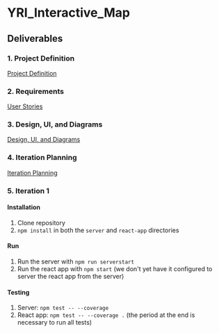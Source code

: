 # YRI_Interactive_Map

## Deliverables

### 1. Project Definition
[Project Definition](https://docs.google.com/document/d/1FLax-pr7GdpdMlqwjYDWzTulVUYG935VBeKSpx3qM6k/edit?usp=sharing)

### 2. Requirements
[User Stories](https://docs.google.com/spreadsheets/d/1xXLJD3mS312pKeaHnxZ6ijXaoDRutSixhE-_mDEbuGE/edit?usp=sharing)

### 3. Design, UI, and Diagrams
[Design, UI, and Diagrams](https://docs.google.com/document/d/127vhC5BDEKigM3CbLZpLIW0RtIX5WkBWKc2d-uk5C2E/edit)

### 4. Iteration Planning 
[Iteration Planning](https://docs.google.com/document/d/1Dv1OImz7P9K2tq977QbDSTeZcoUPJXYYag1wXTwL8Xw/edit?usp=sharing)

### 5. Iteration 1
#### Installation
1. Clone repository
2. ```npm install``` in both the ```server``` and ```react-app``` directories

#### Run
1. Run the server with ```npm run serverstart```
2. Run the react app with ```npm start``` (we don't yet have it configured to server the react app from the server)

#### Testing
1. Server: ```npm test -- --coverage```
2. React app: ```npm test -- --coverage .``` (the period at the end is necessary to run all tests)
